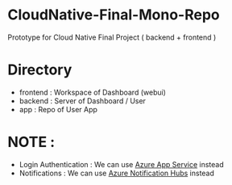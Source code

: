 # CloudNative-Final-Mono-Repo

Prototype for Cloud Native Final Project ( backend + frontend )

# Directory

* frontend : Workspace of Dashboard (webui)
* backend : Server of Dashboard / User
* app : Repo of User App

# NOTE : 
* Login Authentication : We can use [Azure App Service](https://learn.microsoft.com/zh-tw/azure/app-service/overview-authentication-authorization) instead
* Notifications : We can use [Azure Notification Hubs](https://azure.microsoft.com/zh-tw/products/notification-hubs) instead
